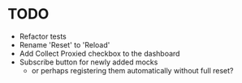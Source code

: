# TODO

- Refactor tests
- Rename 'Reset' to 'Reload'
- Add Collect Proxied checkbox to the dashboard
- Subscribe button for newly added mocks
  - or perhaps registering them automatically without full reset?
